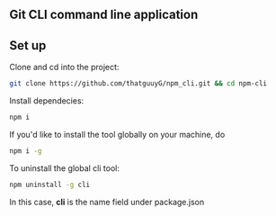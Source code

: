 ## Git CLI command line application



## Set up

Clone and cd into the project:

```bash
git clone https://github.com/thatguuyG/npm_cli.git && cd npm-cli

```

Install dependecies:

```bash
npm i
```

If you'd like to install the tool globally on your machine, do

```bash
npm i -g
```

To uninstall the global cli tool:

```bash
npm uninstall -g cli
```

In this case, **cli** is the name field under package.json
